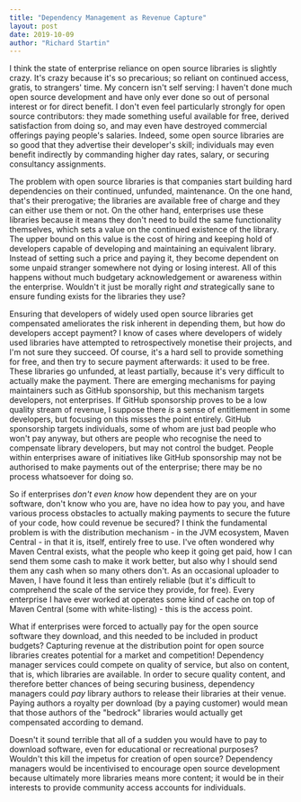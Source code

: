 ```yaml
---
title: "Dependency Management as Revenue Capture"
layout: post
date: 2019-10-09
author: "Richard Startin"
---
```


I think the state of enterprise reliance on open source libraries is slightly crazy.
It's crazy because it's so precarious; so reliant on continued access, gratis, to strangers' time. 
My concern isn't self serving: I haven't done much open source development and have only ever done so out of personal interest or for direct benefit.
I don't even feel particularly strongly for open source contributors: they made something useful available for free, derived satisfaction from doing so, and may even have destroyed commercial offerings paying people's salaries.
Indeed, some open source libraries are so good that they advertise their developer's skill; individuals may even benefit indirectly by commanding higher day rates, salary, or securing consultancy assignments.

The problem with open source libraries is that companies start building hard dependencies on their continued, unfunded, maintenance.
On the one hand, that's their prerogative; the libraries are available free of charge and they can either use them or not.
On the other hand, enterprises use these libraries because it means they don't need to build the same functionality themselves, which sets a value on the continued existence of the library.
The upper bound on this value is the cost of hiring and keeping hold of developers capable of developing and maintaining an equivalent library.
Instead of setting such a price and paying it, they become dependent on some unpaid stranger somewhere not dying or losing interest. 
All of this happens without much budgetary acknowledgement or awareness within the enterprise.
Wouldn't it just be morally right _and_ strategically sane to ensure funding exists for the libraries they use?

Ensuring that developers of widely used open source libraries get compensated ameliorates the risk inherent in depending them, but how do developers accept payment?
I know of cases where developers of widely used libraries have attempted to retrospectively monetise their projects, and I'm not sure they succeed.
Of course, it's a hard sell to provide something for free, and then try to secure payment afterwards: it used to be free. 
These libraries go unfunded, at least partially, because it's very difficult to actually make the payment.
There are emerging mechanisms for paying maintainers such as GitHub sponsorship, but this mechanism targets developers, not enterprises.
If GitHub sponsorship proves to be a low quality stream of revenue, I suppose there _is_ a sense of entitlement in some developers, but focusing on this misses the point entirely. 
GitHub sponsorship targets individuals, some of whom are just bad people who won't pay anyway, but others are people who recognise the need to compensate library developers, but may not control the budget.
People within enterprises aware of initiatives like GitHub sponsorship may not be authorised to make payments out of the enterprise; there may be no process whatsoever for doing so.

So if enterprises _don't even know_ how dependent they are on your software, don't know who you are, have no idea how to pay you, and have various process obstacles to actually making payments to secure the future of your code, how could revenue be secured?
I think the fundamental problem is with the distribution mechanism - in the JVM ecosystem, Maven Central - in that it is, itself, entirely free to use.
I've often wondered why Maven Central exists, what the people who keep it going get paid, how I can send them some cash to make it work better, but also why I should send them any cash when so many others don't.
As an occasional uploader to Maven, I have found it less than entirely reliable (but it's difficult to comprehend the scale of the service they provide, for free).
Every enterprise I have ever worked at operates some kind of cache on top of Maven Central (some with white-listing) - this is the access point.

What if enterprises were forced to actually pay for the open source software they download, and this needed to be included in product budgets?
Capturing revenue at the distribution point for open source libraries creates potential for a market and competition!
Dependency manager services could compete on quality of service, but also on content, that is, which libraries are available.
In order to secure quality content, and therefore better chances of being securing business, dependency managers could _pay_ library authors to release their libraries at their venue.
Paying authors a royalty per download (by a paying customer) would mean that those authors of the "bedrock" libraries would actually get compensated according to demand.

Doesn't it sound terrible that all of a sudden you would have to pay to download software, even for educational or recreational purposes? 
Wouldn't this kill the impetus for creation of open source?
Dependency managers would be incentivised to encourage open source development because ultimately more libraries means more content; it would be in their interests to provide community access accounts for individuals.


